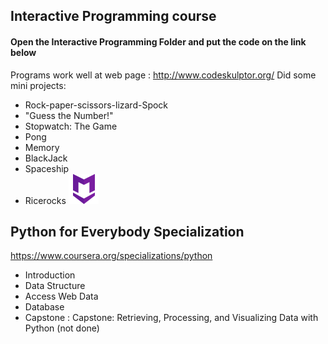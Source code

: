 ## Interactive Programming course
#### Open the Interactive Programming Folder and put the code on the link below 
Programs work well at web page : http://www.codeskulptor.org/
Did some mini projects:
* Rock-paper-scissors-lizard-Spock
* "Guess the Number!"
* Stopwatch: The Game
* Pong
* Memory
* BlackJack
* Spaceship
* Ricerocks
![alt text](https://github.com/adam-p/markdown-here/raw/master/src/common/images/icon48.png "Logo Title Text 1")
## Python for Everybody Specialization
https://www.coursera.org/specializations/python
* Introduction
* Data Structure
* Access Web Data
* Database
* Capstone : Capstone: Retrieving, Processing, and Visualizing Data with Python (not done)


